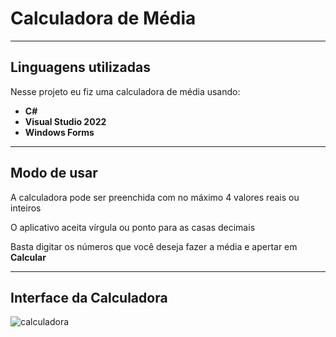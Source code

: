 # Calculadora de Média

***

## Linguagens utilizadas
 Nesse projeto eu fiz uma calculadora de média usando:
 * **C#**
 * **Visual Studio 2022**
 * **Windows Forms**

***

## Modo de usar 
 A calculadora pode ser preenchida com no máximo 4 valores reais ou inteiros
 
 O aplicativo aceita vírgula ou ponto para as casas decimais

 Basta digitar os números que você deseja fazer a média e apertar em **Calcular**
 
***

## Interface da Calculadora

![calculadora](https://github.com/BrunoZancan/calculadora-de-media/assets/154844348/f04ff1f3-95b4-474d-a4a9-e01aaf661f58)
